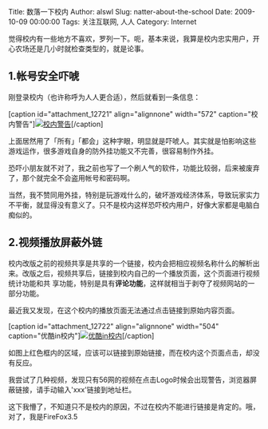 Title: 数落一下校内
Author: alswl
Slug: natter-about-the-school
Date: 2009-10-09 00:00:00
Tags: 关注互联网, 人人
Category: Internet

觉得校内有一些地方不喜欢，罗列一下。呃，基本来说，我算是校内忠实用户，开心农场还是几小时就检查类型的，就是论事。

## 1.帐号安全吓唬

刚登录校内（也许称呼为人人更合适），然后就看到一条信息：

[caption id="attachment_12721" align="alignnone" width="572" caption="校内警告"][![校内警告](http://upload.log4d.com/upload_dropbox/200910/xiaonei_alert.jpg)](http://upload.log4d.com/upload_dropbox/200910/xiaonei_alert.jpg)[/caption]

上面居然用了「所有」「都会」这种字眼，明显就是吓唬人。其实就是怕影响这些游戏运作，很多游戏自身的防外挂功能又不完善，很容易制作外挂。

恐吓小朋友就不对了，我之前也写了一个刷人气的软件，功能比较弱，后来被废弃了，那个就完全不会盗用帐号和密码啊。

当然，我不赞同用外挂，特别是玩游戏什么的，破坏游戏经济体系，导致玩家实力不平衡，就显得没有意义了。只不是校内这样恐吓校内用户，好像大家都是电脑白痴似的。

## 2.视频播放屏蔽外链

校内改版之前的视频共享是共享的一个链接，校内会把相应视频名称什么的解析出来。改版之后，视频共享后，链接到校内自己的一个播放页面，这个页面进行视频统计功能和共
享功能，特别是具有**评论功能**，这样就相当于剥夺了视频网站的一部分功能。

最近我又发现，在这个校内的播放页面无法通过点击链接到原始内容页面。

[caption id="attachment_12722" align="alignnone" width="504" caption="优酷in校内"][![优酷in校内](http://upload.log4d.com/upload_dropbox/200910/xiaonei_youku.jpg)](http://upload.log4d.com/upload_dropbox/200910/xiaonei_youku.jpg)[/caption]

如图上红色框内的区域，应该可以链接到原始链接，而在校内这个页面点击，却没有反应。

我尝试了几种视频，发现只有56网的视频在点击Logo时候会出现警告，浏览器屏蔽链接，请手动输入'xxx'链接到地址栏。

这下我懵了，不知道只不是校内的原因，不过在校内不能进行链接是肯定的。哦，对了，我是FireFox3.5

